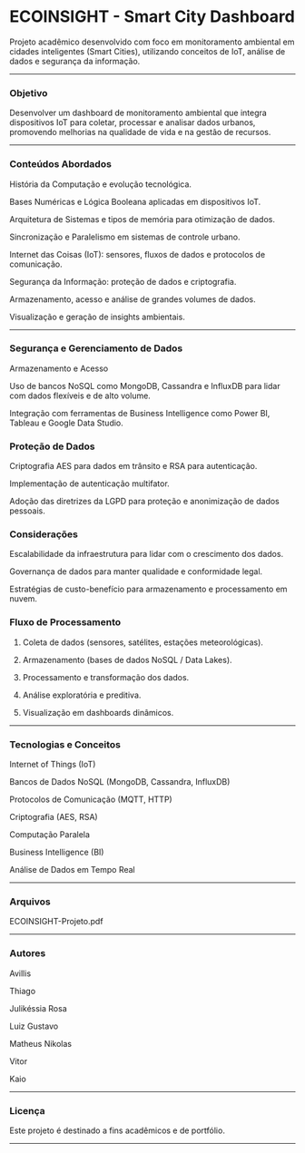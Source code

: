 # ECOINSIGHT - Smart City Dashboard

Projeto acadêmico desenvolvido com foco em monitoramento ambiental em cidades inteligentes (Smart Cities), utilizando conceitos de IoT, análise de dados e segurança da informação.


---

### Objetivo

Desenvolver um dashboard de monitoramento ambiental que integra dispositivos IoT para coletar, processar e analisar dados urbanos, promovendo melhorias na qualidade de vida e na gestão de recursos.


---

### Conteúdos Abordados

História da Computação e evolução tecnológica.

Bases Numéricas e Lógica Booleana aplicadas em dispositivos IoT.

Arquitetura de Sistemas e tipos de memória para otimização de dados.

Sincronização e Paralelismo em sistemas de controle urbano.

Internet das Coisas (IoT): sensores, fluxos de dados e protocolos de comunicação.

Segurança da Informação: proteção de dados e criptografia.

Armazenamento, acesso e análise de grandes volumes de dados.

Visualização e geração de insights ambientais.



---

### Segurança e Gerenciamento de Dados

Armazenamento e Acesso

Uso de bancos NoSQL como MongoDB, Cassandra e InfluxDB para lidar com dados flexíveis e de alto volume.

Integração com ferramentas de Business Intelligence como Power BI, Tableau e Google Data Studio.


### Proteção de Dados

Criptografia AES para dados em trânsito e RSA para autenticação.

Implementação de autenticação multifator.

Adoção das diretrizes da LGPD para proteção e anonimização de dados pessoais.


### Considerações

Escalabilidade da infraestrutura para lidar com o crescimento dos dados.

Governança de dados para manter qualidade e conformidade legal.

Estratégias de custo-benefício para armazenamento e processamento em nuvem.


### Fluxo de Processamento

1. Coleta de dados (sensores, satélites, estações meteorológicas).


2. Armazenamento (bases de dados NoSQL / Data Lakes).


3. Processamento e transformação dos dados.


4. Análise exploratória e preditiva.


5. Visualização em dashboards dinâmicos.




---

### Tecnologias e Conceitos

Internet of Things (IoT)

Bancos de Dados NoSQL (MongoDB, Cassandra, InfluxDB)

Protocolos de Comunicação (MQTT, HTTP)

Criptografia (AES, RSA)

Computação Paralela

Business Intelligence (BI)

Análise de Dados em Tempo Real



---

### Arquivos

ECOINSIGHT-Projeto.pdf



---

### Autores

Avillis

Thiago

Julikéssia Rosa

Luiz Gustavo

Matheus Nikolas

Vitor

Kaio



---

### Licença

Este projeto é destinado a fins acadêmicos e de portfólio.


---

